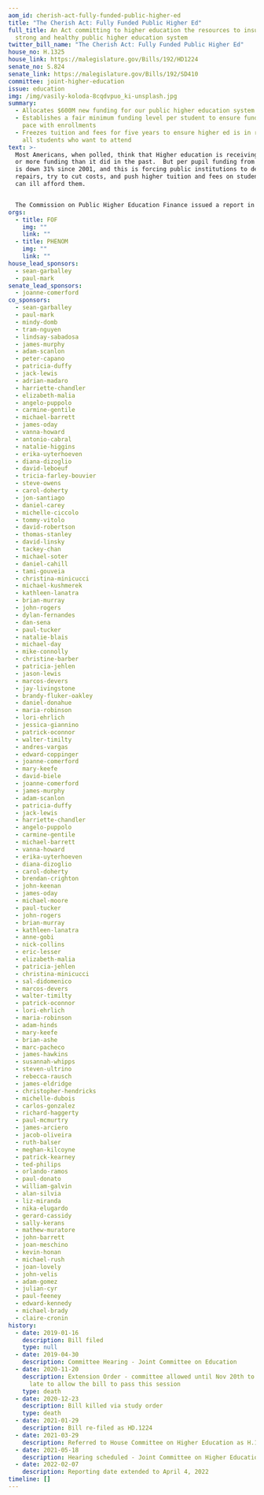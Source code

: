 ```yaml
---
aom_id: cherish-act-fully-funded-public-higher-ed
title: "The Cherish Act: Fully Funded Public Higher Ed"
full_title: An Act committing to higher education the resources to insure a
  strong and healthy public higher education system
twitter_bill_name: "The Cherish Act: Fully Funded Public Higher Ed"
house_no: H.1325
house_link: https://malegislature.gov/Bills/192/HD1224
senate_no: S.824
senate_link: https://malegislature.gov/Bills/192/SD410
committee: joint-higher-education
issue: education
img: /img/vasily-koloda-8cqdvpuo_ki-unsplash.jpg
summary:
  - Allocates $600M new funding for our public higher education system
  - Establishes a fair minimum funding level per student to ensure funding keeps
    pace with enrollments
  - Freezes tuition and fees for five years to ensure higher ed is in reach of
    all students who want to attend
text: >-
  Most Americans, when polled, think that Higher education is receiving the same
  or more funding than it did in the past.  But per pupil funding from the state
  is down 31% since 2001, and this is forcing public institutions to delay
  repairs, try to cut costs, and push higher tuition and fees on students who
  can ill afford them.


  The Commission on Public Higher Education Finance issued a report in 2014 outlining this chronic underfunding, but our legislature hasn't taken major action. Every year, tiny increases in the state budget barely keep up for inflation, meanwhile students and educators pay the costs.
orgs:
  - title: FOF
    img: ""
    link: ""
  - title: PHENOM
    img: ""
    link: ""
house_lead_sponsors:
  - sean-garballey
  - paul-mark
senate_lead_sponsors:
  - joanne-comerford
co_sponsors:
  - sean-garballey
  - paul-mark
  - mindy-domb
  - tram-nguyen
  - lindsay-sabadosa
  - james-murphy
  - adam-scanlon
  - peter-capano
  - patricia-duffy
  - jack-lewis
  - adrian-madaro
  - harriette-chandler
  - elizabeth-malia
  - angelo-puppolo
  - carmine-gentile
  - michael-barrett
  - james-oday
  - vanna-howard
  - antonio-cabral
  - natalie-higgins
  - erika-uyterhoeven
  - diana-dizoglio
  - david-leboeuf
  - tricia-farley-bouvier
  - steve-owens
  - carol-doherty
  - jon-santiago
  - daniel-carey
  - michelle-ciccolo
  - tommy-vitolo
  - david-robertson
  - thomas-stanley
  - david-linsky
  - tackey-chan
  - michael-soter
  - daniel-cahill
  - tami-gouveia
  - christina-minicucci
  - michael-kushmerek
  - kathleen-lanatra
  - brian-murray
  - john-rogers
  - dylan-fernandes
  - dan-sena
  - paul-tucker
  - natalie-blais
  - michael-day
  - mike-connolly
  - christine-barber
  - patricia-jehlen
  - jason-lewis
  - marcos-devers
  - jay-livingstone
  - brandy-fluker-oakley
  - daniel-donahue
  - maria-robinson
  - lori-ehrlich
  - jessica-giannino
  - patrick-oconnor
  - walter-timilty
  - andres-vargas
  - edward-coppinger
  - joanne-comerford
  - mary-keefe
  - david-biele
  - joanne-comerford
  - james-murphy
  - adam-scanlon
  - patricia-duffy
  - jack-lewis
  - harriette-chandler
  - angelo-puppolo
  - carmine-gentile
  - michael-barrett
  - vanna-howard
  - erika-uyterhoeven
  - diana-dizoglio
  - carol-doherty
  - brendan-crighton
  - john-keenan
  - james-oday
  - michael-moore
  - paul-tucker
  - john-rogers
  - brian-murray
  - kathleen-lanatra
  - anne-gobi
  - nick-collins
  - eric-lesser
  - elizabeth-malia
  - patricia-jehlen
  - christina-minicucci
  - sal-didomenico
  - marcos-devers
  - walter-timilty
  - patrick-oconnor
  - lori-ehrlich
  - maria-robinson
  - adam-hinds
  - mary-keefe
  - brian-ashe
  - marc-pacheco
  - james-hawkins
  - susannah-whipps
  - steven-ultrino
  - rebecca-rausch
  - james-eldridge
  - christopher-hendricks
  - michelle-dubois
  - carlos-gonzalez
  - richard-haggerty
  - paul-mcmurtry
  - james-arciero
  - jacob-oliveira
  - ruth-balser
  - meghan-kilcoyne
  - patrick-kearney
  - ted-philips
  - orlando-ramos
  - paul-donato
  - william-galvin
  - alan-silvia
  - liz-miranda
  - nika-elugardo
  - gerard-cassidy
  - sally-kerans
  - mathew-muratore
  - john-barrett
  - joan-meschino
  - kevin-honan
  - michael-rush
  - joan-lovely
  - john-velis
  - adam-gomez
  - julian-cyr
  - paul-feeney
  - edward-kennedy
  - michael-brady
  - claire-cronin
history:
  - date: 2019-01-16
    description: Bill filed
    type: null
  - date: 2019-04-30
    description: Committee Hearing - Joint Committee on Education
  - date: 2020-11-20
    description: Extension Order - committee allowed until Nov 20th to act, far too
      late to allow the bill to pass this session
    type: death
  - date: 2020-12-23
    description: Bill killed via study order
    type: death
  - date: 2021-01-29
    description: Bill re-filed as HD.1224
  - date: 2021-03-29
    description: Referred to House Committee on Higher Education as H.1325
  - date: 2021-05-18
    description: Hearing scheduled - Joint Committee on Higher Education
  - date: 2022-02-07
    description: Reporting date extended to April 4, 2022
timeline: []
---
```

